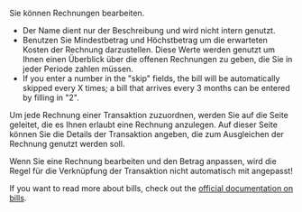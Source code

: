 Sie können Rechnungen bearbeiten.

* Der Name dient nur der Beschreibung und wird nicht intern genutzt.
* Benutzen Sie Mindestbetrag und Höchstbetrag um die erwarteten Kosten der Rechnung darzustellen. Diese Werte werden genutzt um Ihnen einen Überblick über die offenen Rechnungen zu geben, die Sie in jeder Periode zahlen müssen.
* If you enter a number in the "skip" fields, the bill will be automatically skipped every X times; a bill that arrives every 3 months can be entered by filling in "2".

Um jede Rechnung einer Transaktion zuzuordnen, werden Sie auf die Seite geleitet, die es Ihnen erlaubt eine Rechnung anzulegen. Auf dieser Seite können Sie die Details der Transaktion angeben, die zum Ausgleichen der Rechnung genutzt werden soll.

Wenn Sie eine Rechnung bearbeiten und den Betrag anpassen, wird die Regel für die Verknüpfung der Transaktion nicht automatisch mit angepasst!

If you want to read more about bills, check out the [official documentation on bills](https://docs.firefly-iii.org/advanced-concepts/bills).